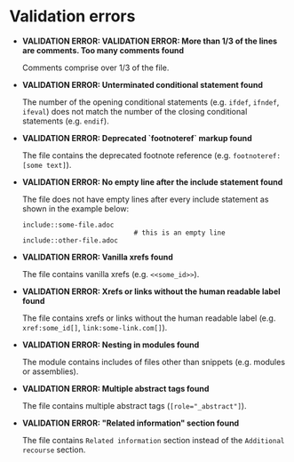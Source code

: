 # Validation errors

- **VALIDATION ERROR: VALIDATION ERROR: More than 1/3 of the lines are comments. Too many comments found**

    Comments comprise over 1/3 of the file.

- **VALIDATION ERROR: Unterminated conditional statement found**

    The number of the opening conditional statements (e.g. `ifdef`, `ifndef`, `ifeval`) does not match the number of the closing conditional statements (e.g. `endif`).


- **VALIDATION ERROR: Deprecated \`footnoteref` markup found**

    The file contains the deprecated footnote reference (e.g. `footnoteref:[some text]`).

- **VALIDATION ERROR: No empty line after the include statement found**

    The file does not have empty lines after every include statement as shown in the example below:

    ````
    include::some-file.adoc
                                # this is an empty line
    include::other-file.adoc
    ````

- **VALIDATION ERROR: Vanilla xrefs found**

    The file contains vanilla xrefs (e.g. `<<some_id>>`).

- **VALIDATION ERROR: Xrefs or links without the human readable label found**

    The file contains xrefs or links without the human readable label (e.g. `xref:some_id[]`, `link:some-link.com[]`).

- **VALIDATION ERROR: Nesting in modules found**

    The module contains includes of files other than snippets (e.g. modules or assemblies).

- **VALIDATION ERROR: Multiple abstract tags found**

    The file contains multiple abstract tags (`[role="_abstract"]`).


- **VALIDATION ERROR: "Related information" section found**

    The file contains `Related information` section instead of the `Additional recourse` section.


<!--- **VALIDATION ERROR: **


- **VALIDATION ERROR: **


- **VALIDATION ERROR: `-->
